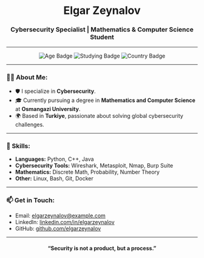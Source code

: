 <h1 align="center">  Elgar Zeynalov</h1>
<h3 align="center">Cybersecurity Specialist | Mathematics & Computer Science Student</h3>

---

<p align="center">
  <img src="https://img.shields.io/badge/Age-17-blue" alt="Age Badge">
  <img src="https://img.shields.io/badge/Studying-Mathematics%20%26%20Computer%20Science-brightgreen" alt="Studying Badge">
  <img src="https://img.shields.io/badge/Country-Turkiye-red" alt="Country Badge">
</p>

---

### 👨‍💻 About Me:
- 🛡️ I specialize in **Cybersecurity**.
- 🎓 Currently pursuing a degree in **Mathematics and Computer Science** at **Osmangazi University**.
- 🌍 Based in **Turkiye**, passionate about solving global cybersecurity challenges.
  
---

### 🚀 Skills:
- **Languages:** Python, C++, Java
- **Cybersecurity Tools:** Wireshark, Metasploit, Nmap, Burp Suite
- **Mathematics:** Discrete Math, Probability, Number Theory
- **Other:** Linux, Bash, Git, Docker

---

### 📫 Get in Touch:
- Email: [elgarzeynalov@example.com](mailto:elgarzeynalov@gmail.com)
- LinkedIn: [linkedin.com/in/elgarzeynalov](https://www.linkedin.com/in/elgarzeynalov)
- GitHub: [github.com/elgarzeynalov](https://github.com/elgarzeynalov)

---



<h4 align="center">“Security is not a product, but a process.”</h4>
